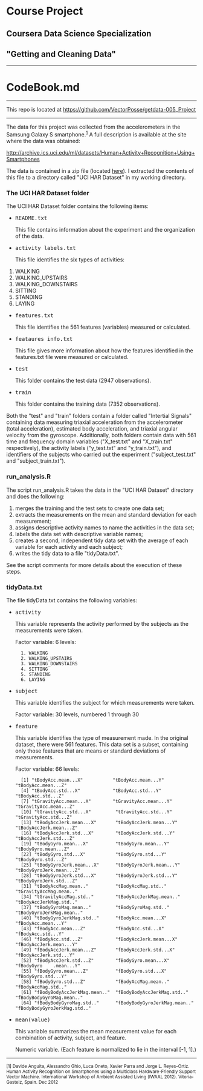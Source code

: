 # Course Project
## Coursera Data Science Specialization
## "Getting and Cleaning Data"

___

# CodeBook.md

___


This repo is located at <https://github.com/VectorPosse/getdata-005_Project>

___

The data for this project was collected from the accelerometers in the Samsung Galaxy S smartphone.<sup><a href="#fn1" id="ref1">1</a></sup> A full description is available at the site where the data was obtained: 

<http://archive.ics.uci.edu/ml/datasets/Human+Activity+Recognition+Using+Smartphones>

The data is contained in a zip file (located [here](https://d396qusza40orc.cloudfront.net/getdata%2Fprojectfiles%2FUCI%20HAR%20Dataset.zip)). I extracted the contents of this file to a directory called "UCI HAR Dataset" in my working directory.

### The UCI HAR Dataset folder

The UCI HAR Dataset folder contains the following items:

*   <pre>README.txt</pre>

    This file contains information about the experiment and the organization of 
    the data.
    
*   <pre>activity_labels.txt</pre>

    This file identifies the six types of activities:
    
1. WALKING
2. WALKING_UPSTAIRS
3. WALKING_DOWNSTAIRS
4. SITTING
5. STANDING
6. LAYING

*   <pre>features.txt</pre>

    This file identifies the 561 features (variables) measured or calculated.
    
*   <pre>feataures_info.txt</pre>

    This file gives more information about how the features identified in the
    features.txt file were measured or calculated.

*   <pre>test</pre>

    This folder contains the test data (2947 observations).
    
*   <pre>train</pre>

    This folder contains the training data (7352 observations).
    
Both the "test" and "train" folders contain a folder called "Intertial Signals" containing data measuring triaxial acceleration from the accelerometer (total acceleration), estimated body acceleration, and triaxial angular velocity from the gyroscope. Additionally, both folders contain data with 561 time and frequency domain variables ("X\_test.txt" and "X\_train.txt" respectively), the activity labels ("y\_test.txt" and "y\_train.txt"), and identifiers of the subjects who carried out the experiment ("subject\_test.txt" and "subject\_train.txt").

### run_analysis.R

The script run_analysis.R takes the data in the "UCI HAR Dataset" directory and does the following:

1.  merges the training and the test sets to create one data set;
2.  extracts the measurements on the mean and standard deviation for each
    measurement;
3.  assigns descriptive activity names to name the activities in the data set;
4.  labels the data set with descriptive variable names; 
5.  creates a second, independent tidy data set with the average of each 
    variable for each activity and each subject;
6.  writes the tidy data to a file "tidyData.txt".
    
See the script comments for more details about the execution of these steps.

### tidyData.txt

The file tidyData.txt contains the following variables:

* <pre>activity</pre>

    This variable represents the activity performed by the subjects as the
    measurements were taken.

    Factor variable: 6 levels:
    
        1. WALKING
        2. WALKING_UPSTAIRS
        3. WALKING_DOWNSTAIRS
        4. SITTING
        5. STANDING
        6. LAYING

* <pre>subject</pre>

    This variable identifies the subject for which measurements were taken.

    Factor variable: 30 levels, numbered 1 through 30
    
* <pre>feature</pre>

    This variable identifies the type of measurement made. In the original 
    dataset, there were 561 features. This data set is a subset, containing only
    those features that are means or standard deviations of measurements.
    
    Factor variable: 66 levels:
    
        [1] "tBodyAcc.mean...X"           "tBodyAcc.mean...Y"           "tBodyAcc.mean...Z"          
        [4] "tBodyAcc.std...X"            "tBodyAcc.std...Y"            "tBodyAcc.std...Z"           
        [7] "tGravityAcc.mean...X"        "tGravityAcc.mean...Y"        "tGravityAcc.mean...Z"       
        [10] "tGravityAcc.std...X"         "tGravityAcc.std...Y"         "tGravityAcc.std...Z"        
        [13] "tBodyAccJerk.mean...X"       "tBodyAccJerk.mean...Y"       "tBodyAccJerk.mean...Z"      
        [16] "tBodyAccJerk.std...X"        "tBodyAccJerk.std...Y"        "tBodyAccJerk.std...Z"       
        [19] "tBodyGyro.mean...X"          "tBodyGyro.mean...Y"          "tBodyGyro.mean...Z"         
        [22] "tBodyGyro.std...X"           "tBodyGyro.std...Y"           "tBodyGyro.std...Z"          
        [25] "tBodyGyroJerk.mean...X"      "tBodyGyroJerk.mean...Y"      "tBodyGyroJerk.mean...Z"     
        [28] "tBodyGyroJerk.std...X"       "tBodyGyroJerk.std...Y"       "tBodyGyroJerk.std...Z"      
        [31] "tBodyAccMag.mean.."          "tBodyAccMag.std.."           "tGravityAccMag.mean.."      
        [34] "tGravityAccMag.std.."        "tBodyAccJerkMag.mean.."      "tBodyAccJerkMag.std.."      
        [37] "tBodyGyroMag.mean.."         "tBodyGyroMag.std.."          "tBodyGyroJerkMag.mean.."    
        [40] "tBodyGyroJerkMag.std.."      "fBodyAcc.mean...X"           "fBodyAcc.mean...Y"          
        [43] "fBodyAcc.mean...Z"           "fBodyAcc.std...X"            "fBodyAcc.std...Y"           
        [46] "fBodyAcc.std...Z"            "fBodyAccJerk.mean...X"       "fBodyAccJerk.mean...Y"      
        [49] "fBodyAccJerk.mean...Z"       "fBodyAccJerk.std...X"        "fBodyAccJerk.std...Y"       
        [52] "fBodyAccJerk.std...Z"        "fBodyGyro.mean...X"          "fBodyGyro    .mean...Y"         
        [55] "fBodyGyro.mean...Z"          "fBodyGyro.std...X"           "fBodyGyro.std...Y"          
        [58] "fBodyGyro.std...Z"           "fBodyAccMag.mean.."          "fBodyAccMag.std.."          
        [61] "fBodyBodyAccJerkMag.mean.."  "fBodyBodyAccJerkMag.std.."   "fBodyBodyGyroMag.mean.."    
        [64] "fBodyBodyGyroMag.std.."      "fBodyBodyGyroJerkMag.mean.." "fBodyBodyGyroJerkMag.std.."

* <pre>mean(value)</pre>

    This variable summarizes the mean measurement value for each combination
    of activity, subject, and feature.
    
    Numeric variable. (Each feature is normalized to lie in the interval [-1, 1].)
    
___

<sup id="fn1">[1] Davide Anguita, Alessandro Ghio, Luca Oneto, Xavier Parra and Jorge L. Reyes-Ortiz. Human Activity Recognition on Smartphones using a Multiclass Hardware-Friendly Support Vector Machine. International Workshop of Ambient Assisted Living (IWAAL 2012). Vitoria-Gasteiz, Spain. Dec 2012</sup>